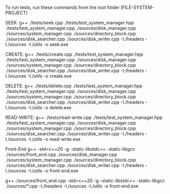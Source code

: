 To run tests, run these commands from the root folder [FILE-SYSTEM-PROJECT]

SEEK:
g++ ./tests/seek.cpp ./tests/test_system_manager.hpp ./tests/test_system_manager.cpp ./sources/disk_manager.cpp ./sources/system_manager.cpp ./sources/directory_block.cpp ./sources/disk_searcher.cpp ./sources/disk_writer.cpp -I./headers -I./sources -I./utils -o seek.exe

CREATE:
 g++ ./tests/create.cpp ./tests/test_system_manager.hpp ./tests/test_system_manager.cpp ./sources/disk_manager.cpp ./sources/system_manager.cpp ./sources/directory_block.cpp ./sources/disk_searcher.cpp ./sources/disk_writer.cpp -I./headers -I./sources -I./utils -o create.exe

DELETE:
 g++ ./tests/delete.cpp ./tests/test_system_manager.hpp ./tests/test_system_manager.cpp ./sources/disk_manager.cpp ./sources/system_manager.cpp ./sources/directory_block.cpp ./sources/disk_searcher.cpp ./sources/disk_writer.cpp -I./headers -I./sources -I./utils -o delete.exe

READ-WRITE:
 g++ ./tests/read-write.cpp ./tests/test_system_manager.hpp ./tests/test_system_manager.cpp ./sources/disk_manager.cpp ./sources/system_manager.cpp ./sources/directory_block.cpp ./sources/disk_searcher.cpp ./sources/disk_writer.cpp -I./headers -I./sources -I./utils -o read-write.exe

Front-End
g++ -std=c++20 -g -static-libstdc++ -static-libgcc ./sources/front_end.cpp ./sources/disk_manager.cpp ./sources/system_manager.cpp ./sources/directory_block.cpp ./sources/disk_searcher.cpp ./sources/disk_writer.cpp -I./headers -I./sources -I./utils -o front-end.exe

g++ ./sources/front_end.cpp -std=c++20 -g -static-libstdc++ -static-libgcc ./sources/*.cpp -I./headers -I./sources -I./utils -o front-end.exe